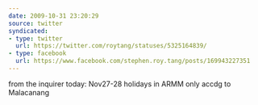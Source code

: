 ```yaml
---
date: 2009-10-31 23:20:29
source: twitter
syndicated:
- type: twitter
  url: https://twitter.com/roytang/statuses/5325164839/
- type: facebook
  url: https://www.facebook.com/stephen.roy.tang/posts/169943227351
---
```


from the inquirer today: Nov27-28 holidays in ARMM only accdg to Malacanang